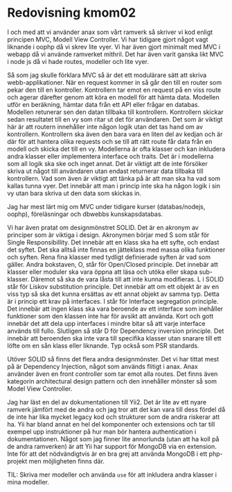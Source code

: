 ---
---
Redovisning kmom02
=========================

<!--
    Vilka tidigare erfarenheter har du av MVC? Använde du någon speciell källa för att läsa på om MVC? Kan du med egna ord förklara någon fördel med
    kontroller/modell-begreppet, så som du ser på det?

    Kom du fram till vad begreppet SOLID innebar och vilka källor använde du? Kan du förklara SOLID på ett par rader med dina egna ord?

    Har du någon erfarenhet av designmönster och kan du nämna och kort förklara några designmönster du hört talas om?

    Vilket ramverk valde du att studera manualen för och fann du något intreesant?

    Vilken är din TIL för detta kmom?

-->

I och med att vi använder anax som vårt ramverk så skriver vi kod enligt principen
MVC, Modell View Controller. Vi har tidigare gjort något vagt liknande i oophp då vi
skrev lite vyer. Vi har även gjort minimalt med MVC i webapp då vi använde ramverket mithril.
Det har även varit ganska likt MVC i node js då vi hade routes, modeller och lite vyer.

Så som jag skulle förklara MVC så är det ett modulärare sätt att skriva webb-applikationer.
När en request kommer in så går den till en router som pekar den till en kontroller.
Kontrollern tar emot en request på en viss route och agerar därefter genom att köra en
modell för att hämta data. Modellen utför en beräkning, hämtar data från ett API eller
frågar en databas. Modellen retunerar sen den datan tillbaka till kontrollern. Kontrollern
skickar sedan resultatet till en vy som ritar ut det för användaren. Det som är viktigt här
är att routern innehåller inte någon logik utan det tas hand om av kontrollern. Kontrollern ska
även den bara vara en liten del av kedjan och är där för att hantera olika requests och
se till att rätt route får data från en modell och skicka det till en vy.
Modellerna är ofta klasser och kan inkludera andra klasser eller implementera interface och traits.
Det är i modellerna som all logik ska ske och inget annat. Det är viktigt att de inte
försöker skriva ut något till användaren utan endast returnerar data tillbaka till kontrollern.
Vad som även är viktigt att tänka på är att man ska ha vad som kallas tunna vyer.
Det innebär att man i princip inte ska ha någon logik i sin vy utan bara skriva ut
den data som skickas in.

Jag har mest lärt mig om MVC under tidigare kurser (databas/nodejs, oophp), föreläsningar
och dbwebbs kunskapsdatabas.


Vi har även pratat om designmönstret SOLID. Det är en akronym av principer som är
viktiga i design. Akronymen börjar med S som står för Single Responsibillity. Det innebär att
en klass ska ha ett syfte, och endast det syftet. Det ska alltså inte finnas en jätteklass
med massa olika funktioner och syften. Rena fina klasser med tydligt definierade syften är
vad som gäller. Andra bokstaven, O, står för Open/Closed principle. Det innebär att klasser
eller moduler ska vara öppna att läsa och utöka eller skapa sub-klasser. Däremot så ska de
vara låsta till att inte kunna modifieras. L i SOLID står för Liskov substitution principle.
Det innebär att om ett objekt är av en viss typ så ska det kunna ersättas av ett annat objekt
av samma typ. Detta är i princip ett krav på interfaces. I står för Interface segregation principle.
Det innebär att ingen klass ska vara beroende av ett interface som inehåller funktioner som
den klassen inte har för avsikt att använda. Kort och gott innebär det att dela upp
interfaces i mindre bitar så att varje interface används till fullo. Slutligen
så står D för Dependency inversion principle. Det innebär att beroenden ska inte vara
till specifika klasser utan snarare till ett löfte om en sån klass eller liknande.
Typ också som PSR standards.

Utöver SOLID så finns det flera andra designmönster. Det vi har tittat mest på är
Dependency Injection, något som används flitigt i anax. Anax använder även en
front controller som tar emot alla routes.
Det finns även kategorin architectural design pattern och den innehåller mönster så som Model View Controller.

Jag har läst en del av dokumentationen till Yii2. Det är lite av ett nyare ramverk jämfört med de andra
och jag tror att det kan vara till dess fördel då de inte har lika mycket legacy kod och strukturer
som de andra riskerar att ha. Yii har bland annat en hel del komponenter och extensions och tar till
exempel upp instruktioner på hur man bör hantera authentication i dokumentationen. Något
som jag finner lite annorlunda (utan att ha koll på de andra ramverken) är att Yii
har support för MongoDB via en extension. Inte för att det nödvändigtvis är en bra
grej att använda MongoDB i ett php-projekt men möjligheten finns där.

TIL: Skriva mer modeller och använda `use` för att inkludera andra klasser i mina modeller.
